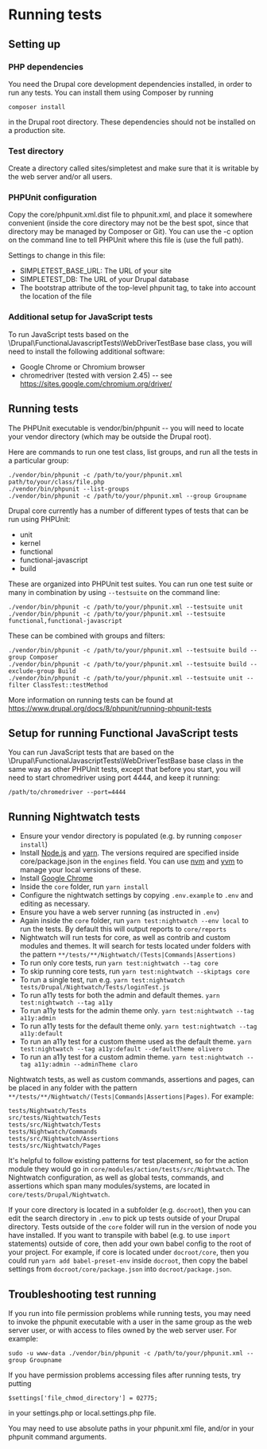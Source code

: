 # Running tests

## Setting up

### PHP dependencies

You need the Drupal core development dependencies installed, in order to run
any tests. You can install them using Composer by running
```
composer install
```
in the Drupal root directory. These dependencies should not be installed on a
production site.

### Test directory

Create a directory called sites/simpletest and make sure that it is writable by
the web server and/or all users.

### PHPUnit configuration

Copy the core/phpunit.xml.dist file to phpunit.xml, and place it somewhere
convenient (inside the core directory may not be the best spot, since that
directory may be managed by Composer or Git). You can use the -c option on the
command line to tell PHPUnit where this file is (use the full path).

Settings to change in this file:
* SIMPLETEST_BASE_URL: The URL of your site
* SIMPLETEST_DB: The URL of your Drupal database
* The bootstrap attribute of the top-level phpunit tag, to take into account
  the location of the file

### Additional setup for JavaScript tests

To run JavaScript tests  based on the
\Drupal\FunctionalJavascriptTests\WebDriverTestBase base class, you will need
to install the following additional software:

* Google Chrome or Chromium browser
* chromedriver (tested with version 2.45) -- see
  https://sites.google.com/chromium.org/driver/

## Running tests

The PHPUnit executable is vendor/bin/phpunit -- you will need to locate your
vendor directory (which may be outside the Drupal root).

Here are commands to run one test class, list groups, and run all the tests in
a particular group:
```
./vendor/bin/phpunit -c /path/to/your/phpunit.xml path/to/your/class/file.php
./vendor/bin/phpunit --list-groups
./vendor/bin/phpunit -c /path/to/your/phpunit.xml --group Groupname
```

Drupal core currently has a number of different types of tests that can be run
using PHPUnit:
- unit
- kernel
- functional
- functional-javascript
- build

These are organized into PHPUnit test suites. You can run one test suite or many
in combination by using `--testsuite` on the command line:
```
./vendor/bin/phpunit -c /path/to/your/phpunit.xml --testsuite unit
./vendor/bin/phpunit -c /path/to/your/phpunit.xml --testsuite functional,functional-javascript
```
These can be combined with groups and filters:
```
./vendor/bin/phpunit -c /path/to/your/phpunit.xml --testsuite build --group Composer
./vendor/bin/phpunit -c /path/to/your/phpunit.xml --testsuite build --exclude-group Build
./vendor/bin/phpunit -c /path/to/your/phpunit.xml --testsuite unit --filter ClassTest::testMethod
```
More information on running tests can be found at
https://www.drupal.org/docs/8/phpunit/running-phpunit-tests

## Setup for running Functional JavaScript tests

You can run JavaScript tests that are based on the
\Drupal\FunctionalJavascriptTests\WebDriverTestBase base class in the same way
as other PHPUnit tests, except that before you start, you will need to start
chromedriver using port 4444, and keep it running:
```
/path/to/chromedriver --port=4444
```

## Running Nightwatch tests

* Ensure your vendor directory is populated
  (e.g. by running `composer install`)
* Install [Node.js](https://nodejs.org/en/download/) and
  [yarn](https://yarnpkg.com/en/docs/install). The versions required are
  specified inside core/package.json in the `engines` field. You can use
  [nvm](https://github.com/nvm-sh/nvm) and [yvm](https://github.com/tophat/yvm)
  to manage your local versions of these.
* Install
  [Google Chrome](https://www.google.com/chrome/browser/desktop/index.html)
* Inside the `core` folder, run `yarn install`
* Configure the nightwatch settings by copying `.env.example` to `.env` and
  editing as necessary.
* Ensure you have a web server running (as instructed in `.env`)
* Again inside the `core` folder, run `yarn test:nightwatch --env local` to run
  the tests.
  By default this will output reports to `core/reports`
* Nightwatch will run tests for core, as well as contrib and custom modules and
  themes. It will search for tests located under folders with the pattern
  `**/tests/**/Nightwatch/(Tests|Commands|Assertions)`
* To run only core tests, run `yarn test:nightwatch --tag core`
* To skip running core tests, run `yarn test:nightwatch --skiptags core`
* To run a single test, run e.g.
  `yarn test:nightwatch tests/Drupal/Nightwatch/Tests/loginTest.js`
* To run a11y tests for both the admin and default themes.
  `yarn test:nightwatch --tag a11y`
* To run a11y tests for the admin theme only.
  `yarn test:nightwatch --tag a11y:admin`
* To run a11y tests for the default theme only.
  `yarn test:nightwatch --tag a11y:default`
* To run an a11y test for a custom theme used as the default theme.
  `yarn test:nightwatch --tag a11y:default --defaultTheme olivero`
* To run an a11y test for a custom admin theme.
  `yarn test:nightwatch --tag a11y:admin --adminTheme claro`

Nightwatch tests, as well as custom commands, assertions and pages, can be
placed in any folder with the pattern
`**/tests/**/Nightwatch/(Tests|Commands|Assertions|Pages)`. For example:
```
tests/Nightwatch/Tests
src/tests/Nightwatch/Tests
tests/src/Nightwatch/Tests
tests/Nightwatch/Commands
tests/src/Nightwatch/Assertions
tests/src/Nightwatch/Pages
```

It's helpful to follow existing patterns for test placement, so for the action
module they would go in `core/modules/action/tests/src/Nightwatch`.
The Nightwatch configuration, as well as global tests, commands, and assertions
which span many modules/systems, are located in `core/tests/Drupal/Nightwatch`.

If your core directory is located in a subfolder (e.g. `docroot`), then you can
edit the search directory in `.env` to pick up tests outside of your Drupal
directory. Tests outside of the `core` folder will run in the version of node
you have installed. If you want to transpile with babel (e.g. to use `import`
statements) outside of core, then add your own babel config to the root of your
project. For example, if core is located under `docroot/core`, then you could
run `yarn add babel-preset-env` inside `docroot`, then copy the babel settings
from `docroot/core/package.json` into `docroot/package.json`.

## Troubleshooting test running

If you run into file permission problems while running tests, you may need to
invoke the phpunit executable with a user in the same group as the web server
user, or with access to files owned by the web server user. For example:
```
sudo -u www-data ./vendor/bin/phpunit -c /path/to/your/phpunit.xml --group Groupname
```

If you have permission problems accessing files after running tests, try
putting
```
$settings['file_chmod_directory'] = 02775;
```
in your settings.php or local.settings.php file.

You may need to use absolute paths in your phpunit.xml file, and/or in your
phpunit command arguments.
